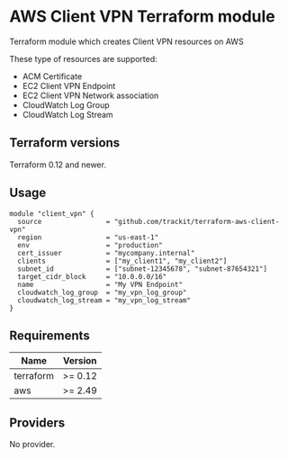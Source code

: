 # AWS Client VPN Terraform module

Terraform module which creates Client VPN resources on AWS

These type of resources are supported:
- ACM Certificate
- EC2 Client VPN Endpoint
- EC2 Client VPN Network association
- CloudWatch Log Group
- CloudWatch Log Stream

## Terraform versions

Terraform 0.12 and newer.

## Usage

```hcl
module "client_vpn" {
  source                = "github.com/trackit/terraform-aws-client-vpn"
  region                = "us-east-1"
  env                   = "production"
  cert_issuer           = "mycompany.internal"
  clients               = ["my_client1", "my_client2"]
  subnet_id             = ["subnet-12345678", "subnet-87654321"]
  target_cidr_block     = "10.0.0.0/16"
  name                  = "My VPN Endpoint"
  cloudwatch_log_group  = "my_vpn_log_group"
  cloudwatch_log_stream = "my_vpn_log_stream"
}
```

## Requirements

| Name | Version |
|------|---------|
| terraform | >= 0.12 |
| aws | >= 2.49 |

## Providers

No provider.
